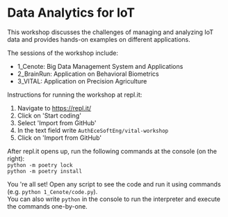 # Data Analytics for IoT
This workshop discusses the challenges of managing and analyzing IoT data and provides hands-on examples on different applications.

The sessions of the workshop include:
- 1_Cenote: Big Data Management System and Applications
- 2_BrainRun: Application on Behavioral Biometrics
- 3_VITAL: Application on Precision Agriculture

Instructions for running the workshop at repl.it:
1. Navigate to https://repl.it/
2. Click on 'Start coding'
3. Select 'Import from GitHub'
4. In the text field write `AuthEceSoftEng/vital-workshop`
5. Click on 'Import from GitHub'

After repl.it opens up, run the following commands at the console (on the right):  
`python -m poetry lock`  
`python -m poetry install`

You 're all set! Open any script to see the code and run it using commands (e.g. `python 1_Cenote/code.py`).  
You can also write `python` in the console to run the interpreter and execute the commands one-by-one.
